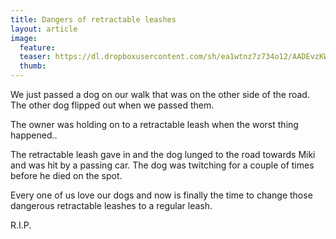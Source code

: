 ```yaml
---
title: Dangers of retractable leashes
layout: article
image:
  feature:
  teaser: https://dl.dropboxusercontent.com/sh/ea1wtnz7z734o12/AADEvzKWT1wZWzs-Ei3VsIUVa/muut/Image_-245px.jpg
  thumb:
---
```


We just passed a dog on our walk that was on the other side of the road. The other dog flipped out when we passed them.

The owner was holding on to a retractable leash when the worst thing happened..

The retractable leash gave in and the dog lunged to the road towards Miki and was hit by a passing car. The dog was twitching for a couple of times before he died on the spot.

Every one of us love our dogs and now is finally the time to change those dangerous retractable leashes to a regular leash.

R.I.P.
 